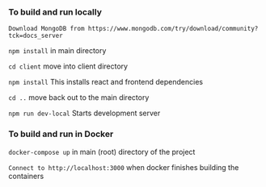 ### To build and run locally

```Download MongoDB from https://www.mongodb.com/try/download/community?tck=docs_server```

```npm install``` in main directory

```cd client``` move into client directory

```npm install``` This installs react and frontend dependencies

```cd ..``` move back out to the main directory

```npm run dev-local``` Starts development server

### To build and run in Docker

```docker-compose up``` in main (root) directory of the project

```Connect to http://localhost:3000``` when docker finishes building the containers

